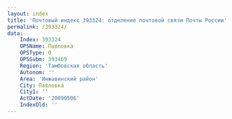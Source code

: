 ```yaml
---
layout: index
title: 'Почтовый индекс 393324: отделение почтовой связи Почты России'
permalink: /393324/
data:
    Index: 393324
    OPSName: Павловка
    OPSType: О
    OPSSubm: 393469
    Region: 'Тамбовская область'
    Autonom: ''
    Area: 'Инжавинский район'
    City: Павловка
    City1: ''
    ActDate: '20090506'
    IndexOld: ''
---
```

